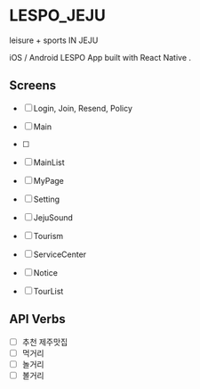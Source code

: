 # LESPO_JEJU

leisure + sports IN JEJU

iOS / Android LESPO App built with React Native .

## Screens

- [ ] Login, Join, Resend, Policy

- [ ] Main
- [ ]

- [ ] MainList
- [ ] MyPage
- [ ] Setting
- [ ] JejuSound
- [ ] Tourism
- [ ] ServiceCenter
- [ ] Notice

- [ ] TourList

## API Verbs

- [ ] 추천 제주맛집
- [ ] 먹거리
- [ ] 놀거리
- [ ] 볼거리
